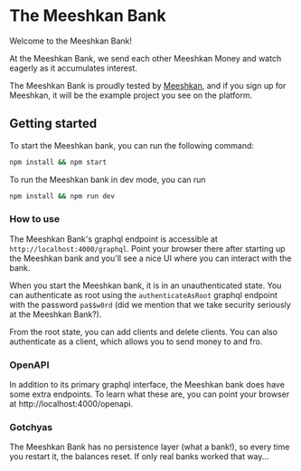 # The Meeshkan Bank

Welcome to the Meeshkan Bank!

At the Meeshkan Bank, we send each other Meeshkan Money and watch eagerly as it accumulates interest.

The Meeshkan Bank is proudly tested by [Meeshkan](https://meeshkan.com), and if you sign up for Meeshkan, it will be the example project you see on the platform.

## Getting started

To start the Meeshkan bank, you can run the following command:

```bash
npm install && npm start
```

To run the Meeshkan bank in dev mode, you can run

```bash
npm install && npm run dev
```

### How to use

The Meeshkan Bank's graphql endpoint is accessible at `http://localhost:4000/graphql`. Point your browser there after starting up the Meeshkan bank and you'll see a nice UI where you can interact with the bank.

When you start the Meeshkan bank, it is in an unauthenticated state. You can authenticate as root using the `authenticateAsRoot` graphql endpoint with the password `pa$$w0rd` (did we mention that we take security seriously at the Meeshkan Bank?).

From the root state, you can add clients and delete clients. You can also authenticate as a client, which allows you to send money to and fro.

### OpenAPI

In addition to its primary graphql interface, the Meeshkan bank does have some extra endpoints. To learn what these are, you can point your browser at http://localhost:4000/openapi.

### Gotchyas

The Meeshkan Bank has no persistence layer (what a bank!), so every time you restart it, the balances reset. If only real banks worked that way...
